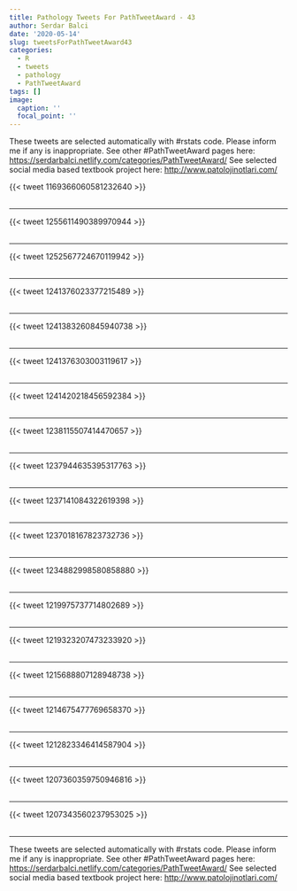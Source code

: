 ```yaml
---
title: Pathology Tweets For PathTweetAward - 43
author: Serdar Balci
date: '2020-05-14'
slug: tweetsForPathTweetAward43
categories:
  - R
  - tweets
  - pathology
  - PathTweetAward
tags: []
image:
  caption: ''
  focal_point: ''
---
```



These tweets are selected automatically with #rstats code. Please inform me if any is inappropriate.
See other #PathTweetAward pages here: https://serdarbalci.netlify.com/categories/PathTweetAward/ 
See selected social media based textbook project here: http://www.patolojinotlari.com/

{{< tweet 1169366060581232640 >}}
<br>
<br>
<hr>
{{< tweet 1255611490389970944 >}}
<br>
<br>
<hr>
{{< tweet 1252567724670119942 >}}
<br>
<br>
<hr>
{{< tweet 1241376023377215489 >}}
<br>
<br>
<hr>
{{< tweet 1241383260845940738 >}}
<br>
<br>
<hr>
{{< tweet 1241376303003119617 >}}
<br>
<br>
<hr>
{{< tweet 1241420218456592384 >}}
<br>
<br>
<hr>
{{< tweet 1238115507414470657 >}}
<br>
<br>
<hr>
{{< tweet 1237944635395317763 >}}
<br>
<br>
<hr>
{{< tweet 1237141084322619398 >}}
<br>
<br>
<hr>
{{< tweet 1237018167823732736 >}}
<br>
<br>
<hr>
{{< tweet 1234882998580858880 >}}
<br>
<br>
<hr>
{{< tweet 1219975737714802689 >}}
<br>
<br>
<hr>
{{< tweet 1219323207473233920 >}}
<br>
<br>
<hr>
{{< tweet 1215688807128948738 >}}
<br>
<br>
<hr>
{{< tweet 1214675477769658370 >}}
<br>
<br>
<hr>
{{< tweet 1212823346414587904 >}}
<br>
<br>
<hr>
{{< tweet 1207360359750946816 >}}
<br>
<br>
<hr>
{{< tweet 1207343560237953025 >}}
<br>
<br>
<hr>


These tweets are selected automatically with #rstats code. Please inform me if any is inappropriate.
See other #PathTweetAward pages here: https://serdarbalci.netlify.com/categories/PathTweetAward/ 
See selected social media based textbook project here: http://www.patolojinotlari.com/
